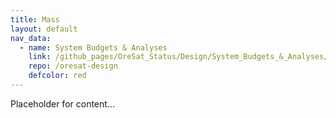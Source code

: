```yaml
---
title: Mass
layout: default
nav_data:
  - name: System Budgets & Analyses
    link: /github_pages/OreSat_Status/Design/System_Budgets_&_Analyses/
    repo: /oresat-design
    defcolor: red
---
```



Placeholder for content...
